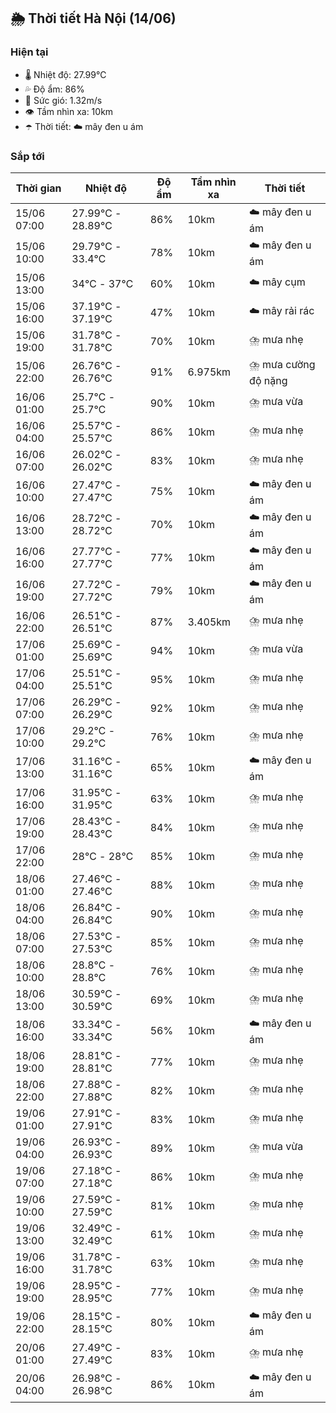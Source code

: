 ## 🌦️ Thời tiết Hà Nội (14/06)

### Hiện tại

- 🌡️ Nhiệt độ: 27.99℃
- 💦 Độ ẩm: 86%
- 💨 Sức gió: 1.32m/s
- 👁️ Tầm nhìn xa: 10km
- ☂️ Thời tiết: ☁️ mây đen u ám

### Sắp tới

| Thời gian | Nhiệt độ | Độ ẩm | Tầm nhìn xa | Thời tiết |
| --- | --- | --- | --- | --- |
| 15/06 07:00 | 27.99℃ - 28.89℃ | 86% | 10km | ☁️ mây đen u ám |
| 15/06 10:00 | 29.79℃ - 33.4℃ | 78% | 10km | ☁️ mây đen u ám |
| 15/06 13:00 | 34℃ - 37℃ | 60% | 10km | ☁️ mây cụm |
| 15/06 16:00 | 37.19℃ - 37.19℃ | 47% | 10km | ☁️ mây rải rác |
| 15/06 19:00 | 31.78℃ - 31.78℃ | 70% | 10km | ⛈️ mưa nhẹ |
| 15/06 22:00 | 26.76℃ - 26.76℃ | 91% | 6.975km | ⛈️ mưa cường độ nặng |
| 16/06 01:00 | 25.7℃ - 25.7℃ | 90% | 10km | ⛈️ mưa vừa |
| 16/06 04:00 | 25.57℃ - 25.57℃ | 86% | 10km | ⛈️ mưa nhẹ |
| 16/06 07:00 | 26.02℃ - 26.02℃ | 83% | 10km | ⛈️ mưa nhẹ |
| 16/06 10:00 | 27.47℃ - 27.47℃ | 75% | 10km | ☁️ mây đen u ám |
| 16/06 13:00 | 28.72℃ - 28.72℃ | 70% | 10km | ☁️ mây đen u ám |
| 16/06 16:00 | 27.77℃ - 27.77℃ | 77% | 10km | ☁️ mây đen u ám |
| 16/06 19:00 | 27.72℃ - 27.72℃ | 79% | 10km | ☁️ mây đen u ám |
| 16/06 22:00 | 26.51℃ - 26.51℃ | 87% | 3.405km | ⛈️ mưa nhẹ |
| 17/06 01:00 | 25.69℃ - 25.69℃ | 94% | 10km | ⛈️ mưa vừa |
| 17/06 04:00 | 25.51℃ - 25.51℃ | 95% | 10km | ⛈️ mưa nhẹ |
| 17/06 07:00 | 26.29℃ - 26.29℃ | 92% | 10km | ⛈️ mưa nhẹ |
| 17/06 10:00 | 29.2℃ - 29.2℃ | 76% | 10km | ⛈️ mưa nhẹ |
| 17/06 13:00 | 31.16℃ - 31.16℃ | 65% | 10km | ☁️ mây đen u ám |
| 17/06 16:00 | 31.95℃ - 31.95℃ | 63% | 10km | ⛈️ mưa nhẹ |
| 17/06 19:00 | 28.43℃ - 28.43℃ | 84% | 10km | ⛈️ mưa nhẹ |
| 17/06 22:00 | 28℃ - 28℃ | 85% | 10km | ⛈️ mưa nhẹ |
| 18/06 01:00 | 27.46℃ - 27.46℃ | 88% | 10km | ⛈️ mưa nhẹ |
| 18/06 04:00 | 26.84℃ - 26.84℃ | 90% | 10km | ⛈️ mưa nhẹ |
| 18/06 07:00 | 27.53℃ - 27.53℃ | 85% | 10km | ⛈️ mưa nhẹ |
| 18/06 10:00 | 28.8℃ - 28.8℃ | 76% | 10km | ⛈️ mưa nhẹ |
| 18/06 13:00 | 30.59℃ - 30.59℃ | 69% | 10km | ⛈️ mưa nhẹ |
| 18/06 16:00 | 33.34℃ - 33.34℃ | 56% | 10km | ☁️ mây đen u ám |
| 18/06 19:00 | 28.81℃ - 28.81℃ | 77% | 10km | ⛈️ mưa nhẹ |
| 18/06 22:00 | 27.88℃ - 27.88℃ | 82% | 10km | ⛈️ mưa nhẹ |
| 19/06 01:00 | 27.91℃ - 27.91℃ | 83% | 10km | ⛈️ mưa nhẹ |
| 19/06 04:00 | 26.93℃ - 26.93℃ | 89% | 10km | ⛈️ mưa vừa |
| 19/06 07:00 | 27.18℃ - 27.18℃ | 86% | 10km | ⛈️ mưa nhẹ |
| 19/06 10:00 | 27.59℃ - 27.59℃ | 81% | 10km | ⛈️ mưa nhẹ |
| 19/06 13:00 | 32.49℃ - 32.49℃ | 61% | 10km | ⛈️ mưa nhẹ |
| 19/06 16:00 | 31.78℃ - 31.78℃ | 63% | 10km | ⛈️ mưa nhẹ |
| 19/06 19:00 | 28.95℃ - 28.95℃ | 77% | 10km | ⛈️ mưa nhẹ |
| 19/06 22:00 | 28.15℃ - 28.15℃ | 80% | 10km | ☁️ mây đen u ám |
| 20/06 01:00 | 27.49℃ - 27.49℃ | 83% | 10km | ⛈️ mưa nhẹ |
| 20/06 04:00 | 26.98℃ - 26.98℃ | 86% | 10km | ☁️ mây đen u ám |

